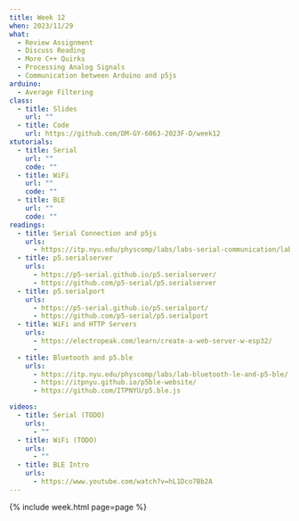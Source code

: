```yaml
---
title: Week 12
when: 2023/11/29
what:
  - Review Assignment
  - Discuss Reading
  - More C++ Quirks
  - Processing Analog Signals
  - Communication between Arduino and p5js
arduino:
  - Average Filtering
class:
  - title: Slides
    url: ""
  - title: Code
    url: https://github.com/DM-GY-6063-2023F-D/week12
xtutorials:
  - title: Serial
    url: ""
    code: ""
  - title: WiFi
    url: ""
    code: ""
  - title: BLE
    url: ""
    code: ""
readings:
  - title: Serial Connection and p5js
    urls:
      - https://itp.nyu.edu/physcomp/labs/labs-serial-communication/lab-serial-input-to-the-p5-js-ide/
  - title: p5.serialserver
    urls:
      - https://p5-serial.github.io/p5.serialserver/
      - https://github.com/p5-serial/p5.serialserver
  - title: p5.serialport
    urls:
      - https://p5-serial.github.io/p5.serialport/
      - https://github.com/p5-serial/p5.serialport
  - title: WiFi and HTTP Servers
    urls:
      - https://electropeak.com/learn/create-a-web-server-w-esp32/
      - 
  - title: Bluetooth and p5.ble
    urls:
      - https://itp.nyu.edu/physcomp/labs/lab-bluetooth-le-and-p5-ble/
      - https://itpnyu.github.io/p5ble-website/
      - https://github.com/ITPNYU/p5.ble.js

videos:
  - title: Serial (TODO)
    urls:
      - ""
  - title: WiFi (TODO)
    urls:
      - ""
  - title: BLE Intro
    urls:
      - https://www.youtube.com/watch?v=hL1Dco7Bb2A
---
```

{% include week.html page=page %}
